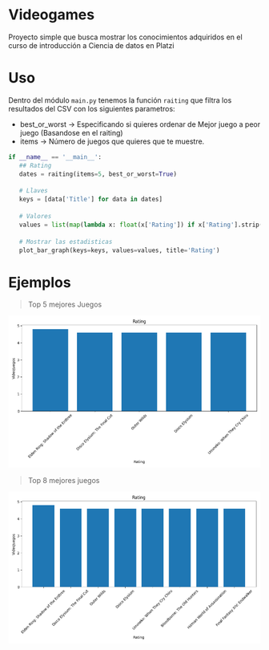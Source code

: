 # Videogames
Proyecto simple que busca mostrar los conocimientos adquiridos en el curso de introducción a Ciencia de datos en Platzi

# Uso

Dentro del módulo `main.py` tenemos la función `raiting` que filtra los resultados del CSV con los siguientes parametros:
 - best_or_worst -> Especificando si quieres ordenar de Mejor juego a peor juego (Basandose en el raiting)
 - items -> Número de juegos que quieres que te muestre.

 ```python
if __name__ == '__main__':
    ## Rating
    dates = raiting(items=5, best_or_worst=True)

    # Llaves 
    keys = [data['Title'] for data in dates]

    # Valores 
    values = list(map(lambda x: float(x['Rating']) if x['Rating'].strip() else 0, dates))

    # Mostrar las estadisticas 
    plot_bar_graph(keys=keys, values=values, title='Rating')
 ```

 # Ejemplos
 > Top 5 mejores Juegos 

 ![filtro 5 items](./images/Rating_5.png)

> Top 8 mejores juegos

 ![filtro 5 items](./images/Rating_8.png)